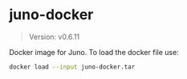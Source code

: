 # juno-docker

> Version: v0.6.11

Docker image for Juno. To load the docker file use:

```bash
docker load --input juno-docker.tar
```
